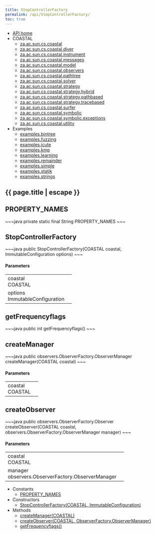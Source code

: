 ```yaml
---
title: StopControllerFactory
permalink: /api/StopControllerFactory/
toc: true
---
```


<section class="sidetoc">
<ul class="section-nav">
<li class="toc-entry toc-h2">
<a class="top" href="{{ '/api/' | relative_url }}">API home</a>
</li>
<li class="toc-entry toc-h2">
COASTAL<ul>
<li class="toc-entry toc-h3">
<a href="{{ '/api/za.ac.sun.cs.coastal/' | relative_url }}">za.ac.sun.cs.coastal</a></li>
<li class="toc-entry toc-h3">
<a href="{{ '/api/za.ac.sun.cs.coastal.diver/' | relative_url }}">za.ac.sun.cs.coastal.diver</a></li>
<li class="toc-entry toc-h3">
<a href="{{ '/api/za.ac.sun.cs.coastal.instrument/' | relative_url }}">za.ac.sun.cs.coastal.instrument</a></li>
<li class="toc-entry toc-h3">
<a href="{{ '/api/za.ac.sun.cs.coastal.messages/' | relative_url }}">za.ac.sun.cs.coastal.messages</a></li>
<li class="toc-entry toc-h3">
<a href="{{ '/api/za.ac.sun.cs.coastal.model/' | relative_url }}">za.ac.sun.cs.coastal.model</a></li>
<li class="toc-entry toc-h3">
<a href="{{ '/api/za.ac.sun.cs.coastal.observers/' | relative_url }}">za.ac.sun.cs.coastal.observers</a></li>
<li class="toc-entry toc-h3">
<a href="{{ '/api/za.ac.sun.cs.coastal.pathtree/' | relative_url }}">za.ac.sun.cs.coastal.pathtree</a></li>
<li class="toc-entry toc-h3">
<a href="{{ '/api/za.ac.sun.cs.coastal.solver/' | relative_url }}">za.ac.sun.cs.coastal.solver</a></li>
<li class="toc-entry toc-h3">
<a href="{{ '/api/za.ac.sun.cs.coastal.strategy/' | relative_url }}">za.ac.sun.cs.coastal.strategy</a></li>
<li class="toc-entry toc-h3">
<a href="{{ '/api/za.ac.sun.cs.coastal.strategy.hybrid/' | relative_url }}">za.ac.sun.cs.coastal.strategy.hybrid</a></li>
<li class="toc-entry toc-h3">
<a href="{{ '/api/za.ac.sun.cs.coastal.strategy.pathbased/' | relative_url }}">za.ac.sun.cs.coastal.strategy.pathbased</a></li>
<li class="toc-entry toc-h3">
<a href="{{ '/api/za.ac.sun.cs.coastal.strategy.tracebased/' | relative_url }}">za.ac.sun.cs.coastal.strategy.tracebased</a></li>
<li class="toc-entry toc-h3">
<a href="{{ '/api/za.ac.sun.cs.coastal.surfer/' | relative_url }}">za.ac.sun.cs.coastal.surfer</a></li>
<li class="toc-entry toc-h3">
<a href="{{ '/api/za.ac.sun.cs.coastal.symbolic/' | relative_url }}">za.ac.sun.cs.coastal.symbolic</a></li>
<li class="toc-entry toc-h3">
<a href="{{ '/api/za.ac.sun.cs.coastal.symbolic.exceptions/' | relative_url }}">za.ac.sun.cs.coastal.symbolic.exceptions</a></li>
<li class="toc-entry toc-h3">
<a href="{{ '/api/za.ac.sun.cs.coastal.utility/' | relative_url }}">za.ac.sun.cs.coastal.utility</a></li>
</ul>
</li>
<li class="toc-entry toc-h2">
Examples<ul>
<li class="toc-entry toc-h3">
<a href="{{ '/api/examples.bintree/' | relative_url }}">examples.bintree</a></li>
<li class="toc-entry toc-h3">
<a href="{{ '/api/examples.fuzzing/' | relative_url }}">examples.fuzzing</a></li>
<li class="toc-entry toc-h3">
<a href="{{ '/api/examples.jcute/' | relative_url }}">examples.jcute</a></li>
<li class="toc-entry toc-h3">
<a href="{{ '/api/examples.kmp/' | relative_url }}">examples.kmp</a></li>
<li class="toc-entry toc-h3">
<a href="{{ '/api/examples.learning/' | relative_url }}">examples.learning</a></li>
<li class="toc-entry toc-h3">
<a href="{{ '/api/examples.remainder/' | relative_url }}">examples.remainder</a></li>
<li class="toc-entry toc-h3">
<a href="{{ '/api/examples.simple/' | relative_url }}">examples.simple</a></li>
<li class="toc-entry toc-h3">
<a href="{{ '/api/examples.statik/' | relative_url }}">examples.statik</a></li>
<li class="toc-entry toc-h3">
<a href="{{ '/api/examples.strings/' | relative_url }}">examples.strings</a></li>
</ul>
</li>
</ul>
</section>
<section class="main class">
<h1>{{ page.title | escape }}</h1>
<h2><a class="anchor" name="PROPERTY_NAMES"></a>PROPERTY_NAMES</h2>
<div markdown="1">
~~~java
private static final String PROPERTY_NAMES
~~~
</div>
<p>
</p>
<h2><a class="anchor" name="StopControllerFactory(COASTAL, ImmutableConfiguration)"></a>StopControllerFactory</h2>
<div markdown="1">
~~~java
public StopControllerFactory(COASTAL coastal, ImmutableConfiguration options)
~~~
</div>
<h4>Parameters</h4>
<table class="parameters">
<tbody>
<tr>
<td>
coastal<br/><span class="paramtype">COASTAL</span></td>
<td>
</td>
</tr>
<tr>
<td>
options<br/><span class="paramtype">ImmutableConfiguration</span></td>
<td>
</td>
</tr>
</tbody>
</table>
<h2><a class="anchor" name="getFrequencyflags()"></a>getFrequencyflags</h2>
<div markdown="1">
~~~java
public int getFrequencyflags()
~~~
</div>
<h2><a class="anchor" name="createManager(COASTAL)"></a>createManager</h2>
<div markdown="1">
~~~java
public observers.ObserverFactory.ObserverManager createManager(COASTAL coastal)
~~~
</div>
<h4>Parameters</h4>
<table class="parameters">
<tbody>
<tr>
<td>
coastal<br/><span class="paramtype">COASTAL</span></td>
<td>
</td>
</tr>
</tbody>
</table>
<h2><a class="anchor" name="createObserver(COASTAL, ObserverFactory.ObserverManager)"></a>createObserver</h2>
<div markdown="1">
~~~java
public observers.ObserverFactory.Observer createObserver(COASTAL coastal, observers.ObserverFactory.ObserverManager manager)
~~~
</div>
<h4>Parameters</h4>
<table class="parameters">
<tbody>
<tr>
<td>
coastal<br/><span class="paramtype">COASTAL</span></td>
<td>
</td>
</tr>
<tr>
<td>
manager<br/><span class="paramtype">observers.ObserverFactory.ObserverManager</span></td>
<td>
</td>
</tr>
</tbody>
</table>
</section>
<section class="apitoc">
<ul class="section-nav">
<li class="toc-entry toc-h2">
Constants<ul>
<li class="toc-entry toc-h3">
<a href="{{ '/api/StopControllerFactory/' | relative_url }}#PROPERTY_NAMES">PROPERTY_NAMES</a></li>
</ul>
</li>
<li class="toc-entry toc-h2">
Constructors<ul>
<li class="toc-entry toc-h3">
<a href="{{ '/api/StopControllerFactory/' | relative_url }}#StopControllerFactory(COASTAL, ImmutableConfiguration)">StopControllerFactory(COASTAL, ImmutableConfiguration)</a></li>
</ul>
</li>
<li class="toc-entry toc-h2">
Methods<ul>
<li class="toc-entry toc-h3">
<a href="{{ '/api/StopControllerFactory/' | relative_url }}#createManager(COASTAL)">createManager(COASTAL)</a></li>
<li class="toc-entry toc-h3">
<a href="{{ '/api/StopControllerFactory/' | relative_url }}#createObserver(COASTAL, ObserverFactory.ObserverManager)">createObserver(COASTAL, ObserverFactory.ObserverManager)</a></li>
<li class="toc-entry toc-h3">
<a href="{{ '/api/StopControllerFactory/' | relative_url }}#getFrequencyflags()">getFrequencyflags()</a></li>
</ul>
</li>

</ul>
</section>
